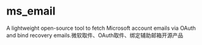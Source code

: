 # ms_email
A lightweight open-source tool to fetch Microsoft account emails via OAuth and bind recovery emails.微软取件、OAuth取件、绑定辅助邮箱开源产品
